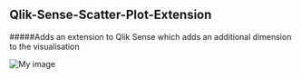 ## Qlik-Sense-Scatter-Plot-Extension
#####Adds an extension to Qlik Sense which adds an additional dimension to the visualisation

![My image](username.github.com/repository/img/image.jpg)
